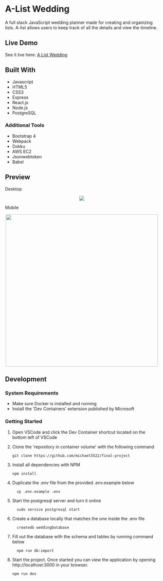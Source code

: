 # A-List Wedding

A full stack JavaScript wedding planner made for creating and organizing lists. A-list allows users to keep track of all the details and view the timeline.


## Live Demo

See it live here: [A List Wedding](https://a-list-wedding.michaelkchang.com/)

## Built With
- Javascript
- HTML5
- CSS3
- Express
- React.js
- Node.js
- PostgreSQL

### Additional Tools
- Bootstrap 4
- Webpack
- Dokku
- AWS EC2
- Jsonwebtoken
- Babel

## Preview

Desktop
<p align="center">
<img src="/gifs/desktop-view.gif">
</p>

Mobile
<p align="center">
<img src="/gifs/mobile-view.gif" height="500">
</p>

## Development

### System Requirements

- Make sure Docker is installed and running
- Install the 'Dev Containers' extension published by Microsoft

### Getting Started


1. Open VSCode and click the Dev Container shortcut located on the bottom left of VSCode

2. Clone the 'repository in container volume' with the following command

   ```shell
   git clone https://github.com/michael5522/final-project
   ```

3. Install all dependencies with NPM

    ```shell
    npm install
    ```

4. Duplicate the .env file from the provided .env.example below

      ```shell
        cp .env.example .env
      ```

5. Start the postgresql server and turn it online

      ```shell
        sudo service postgresql start
      ```

6. Create a database locally that matches the one inside the .env file
      ```shell
        createdb weddingDatabase
      ```

7. Fill out the database with the schema and tables by running command below
      ```shell
        npm run db:import
      ```

8. Start the project. Once started you can view the application by opening http://localhost:3000 in your browser.

    ```shell
    npm run dev
    ```
